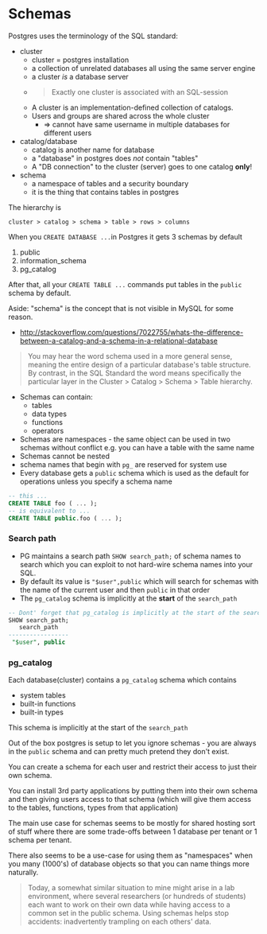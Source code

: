 # Schemas

Postgres uses the terminology of the SQL standard:

* cluster
    * cluster = postgres installation
    * a collection of unrelated databases all using the same server engine
    * a cluster _is_ a database server
    * > Exactly one cluster is associated with an SQL-session
    * A cluster is an implementation-defined collection of catalogs.
    * Users and groups are shared across the whole cluster
        * => cannot have same username in multiple databases for different users
* catalog/database
    * catalog is another name for database
    * a "database" in postgres does _not_ contain "tables"
    * A "DB connection" to the cluster (server) goes to one catalog **only**!
* schema
    * a namespace of tables and a security boundary
    * it is the thing that contains tables in postgres

The hierarchy is

```
cluster > catalog > schema > table > rows > columns
```

When you `CREATE DATABASE ...`in Postgres it gets 3 schemas by default

1. public
1. information_schema
1. pg_catalog

After that, all your `CREATE TABLE ...` commands put tables in the `public` schema by default.

Aside: "schema" is the concept that is not visible in MySQL for some reason.

* http://stackoverflow.com/questions/7022755/whats-the-difference-between-a-catalog-and-a-schema-in-a-relational-database

> You may hear the word schema used in a more general sense, meaning the entire
> design of a particular database's table structure. By contrast, in the SQL
> Standard the word means specifically the particular layer in the
> Cluster > Catalog > Schema > Table hierarchy.

* Schemas can contain:
    * tables
    * data types
    * functions
    * operators
* Schemas are namespaces - the same object can be used in two schemas without
  conflict e.g. you can have a table with the same name
* Schemas cannot be nested
* schema names that begin with `pg_` are reserved for system use
* Every database gets a `public` schema which is used as the default for operations unless you specify a schema name

```sql
-- this ...
CREATE TABLE foo ( ... );
-- is equivalent to ...
CREATE TABLE public.foo ( ... );
```

### Search path

* PG maintains a search path `SHOW search_path;` of schema names to search which
  you can exploit to not hard-wire schema names into your SQL.
* By default its value is `"$user",public` which will search for schemas with
  the name of the current user and then `public` in that order
* The `pg_catalog` schema is implicitly at the **start** of the `search_path`

```sql
-- Dont' forget that pg_catalog is implicitly at the start of the search path
SHOW search_path;
   search_path
-----------------
 "$user", public
```

### pg_catalog

Each database(cluster) contains a `pg_catalog` schema which contains

* system tables
* built-in functions
* built-in types

This schema is implicitly at the start of the `search_path`

Out of the box postgres is setup to let you ignore schemas - you are always in
the `public` schema and can pretty much pretend they don't exist.

You can create a schema for each user and restrict their access to just their
own schema.

You can install 3rd party applications by putting them into their own schema
and then giving users access to that schema (which will give them access to the
tables, functions, types from that application)

The main use case for schemas seems to be mostly for shared hosting sort of
stuff where there are some trade-offs between 1 database per tenant or 1 schema
per tenant.

There also seems to be a use-case for using them as "namespaces" when you many
(1000's) of database objects so that you can name things more naturally.

> Today, a somewhat similar situation to mine might arise in a lab environment,
> where several researchers (or hundreds of students) each want to work on
> their own data while having access to a common set in the public schema.
> Using schemas helps stop accidents: inadvertently trampling on each others'
> data.

